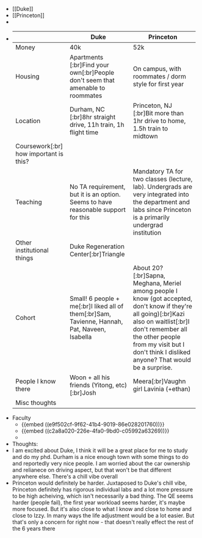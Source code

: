 - [[Duke]]
- [[Princeton]]
-
- ||**Duke**|**Princeton**|
  |--|--|--|
  |Money|40k|52k|
  |Housing|Apartments [:br]Find your own[:br]People don't seem that amenable to roommates|On campus, with roommates / dorm style for first year|
  |Location|Durham, NC [:br]8hr straight drive, 11h train, 1h flight time|Princeton, NJ [:br]Bit more than 1hr drive to home, 1.5h train to midtown|
  |Coursework[:br] how important is this?|||
  |Teaching|No TA requirement, but it is an option. Seems to have reasonable support for this|Mandatory TA for two classes (lecture, lab). Undergrads are very integrated into the department and labs since Princeton is a primarily undergrad institution|
  |Other institutional things|Duke Regeneration Center[:br]Triangle||
  |Cohort|Small! 6 people + me[:br]I liked all of them[:br]Sam, Tavienne, Hannah, Pat, Naveen, Isabella|About 20?[:br]Sapna, Meghana, Meriel among people I know (got accepted, don't know if they're all going)[:br]Kazi also on waitlist[:br]I don't remember all the other people from my visit but I don't think I disliked anyone? That would be a surprise.|
  |People I know there|Woon + all his friends (Yitong, etc)[:br]Josh|Meera[:br]Vaughn girl Lavinia (+ethan)|
  |Misc thoughts|||
- Faculty
	- {{embed ((e9f502cf-9f62-41b4-9019-86e028201760))}}
	- {{embed ((c2a8a020-226e-4fa0-9bd0-c05992a63269))}}
	-
- Thoughts:
- I am excited about Duke, I think it will be a great place for me to study and do my phd. Durham is a nice enough town with some things to do and reportedly very nice people. I am worried about the car ownership and relianece on driving aspect, but that won't be that different anywhere else. There's a chill vibe overall
- Princeton would definitely be harder. Juxtaposed to Duke's chill vibe, Princeton definitely has rigorous individual labs and a lot more pressure to be high acheiving, which isn't necessarily a bad thing. The QE seems harder (people fail), the first year workload seems harder, it's maybe more focused. But it's also close to what I know and close to home and close to Izzy. In many ways the life adjustment would be a lot easier. But that's only a concern for right now - that doesn't really effect the rest of the 6 years there